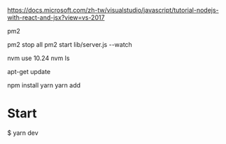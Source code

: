 https://docs.microsoft.com/zh-tw/visualstudio/javascript/tutorial-nodejs-with-react-and-jsx?view=vs-2017

pm2

pm2 stop all
pm2 start lib/server.js --watch

nvm use 10.24
nvm ls

apt-get update

npm install yarn
yarn add



<h1>Start</h1>

$ yarn dev
